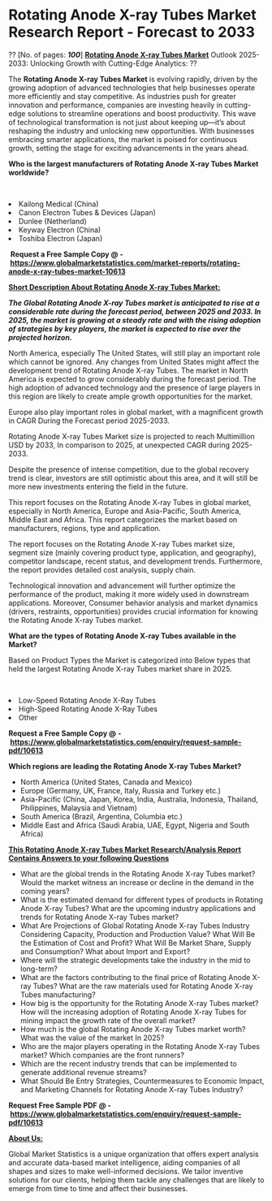 <H1>Rotating Anode X-ray Tubes Market Research Report - Forecast to 2033</H1><p>?? [No. of pages:&nbsp;<strong><em>100</em></strong>]&nbsp;<strong><a href="https://www.globalmarketstatistics.com/market-reports/rotating-anode-x-ray-tubes-market-10613">Rotating Anode X-ray Tubes&nbsp;Market</a></strong>&nbsp;Outlook 2025-2033: Unlocking Growth with Cutting-Edge Analytics: ??</p><p>The <strong>Rotating Anode X-ray Tubes Market</strong> is evolving rapidly, driven by the growing adoption of advanced technologies that help businesses operate more efficiently and stay competitive. As industries push for greater innovation and performance, companies are investing heavily in cutting-edge solutions to streamline operations and boost productivity. This wave of technological transformation is not just about keeping up&mdash;it&rsquo;s about reshaping the industry and unlocking new opportunities. With businesses embracing smarter applications, the market is poised for continuous growth, setting the stage for exciting advancements in the years ahead.</p><p><strong>Who is the largest manufacturers of Rotating Anode X-ray Tubes Market worldwide?</strong></p><p>&nbsp;<li>Kailong Medical (China)<li> Canon Electron Tubes & Devices (Japan)<li> Dunlee (Netherland)<li> Keyway Electron (China)<li> Toshiba Electron (Japan)</p><p>&nbsp;<strong>Request a Free Sample Copy @ -&nbsp;<a href="https://www.globalmarketstatistics.com/market-reports/rotating-anode-x-ray-tubes-market-10613">https://www.globalmarketstatistics.com/market-reports/rotating-anode-x-ray-tubes-market-10613</a></strong></p><p><strong><u>Short Description About Rotating Anode X-ray Tubes Market:</u></strong></p><p><strong><em>The Global Rotating Anode X-ray Tubes market is anticipated to rise at a considerable rate during the forecast period, between 2025 and 2033. In 2025, the market is growing at a steady rate and with the rising adoption of strategies by key players, the market is expected to rise over the projected horizon.</em></strong></p><p>North America, especially The United States, will still play an important role which cannot be ignored. Any changes from United States might affect the development trend of Rotating Anode X-ray Tubes. The market in North America is expected to grow considerably during the forecast period. The high adoption of advanced technology and the presence of large players in this region are likely to create ample growth opportunities for the market.</p><p>Europe also play important roles in global market, with a magnificent growth in CAGR During the Forecast period 2025-2033.</p><p>Rotating Anode X-ray Tubes Market size is projected to reach Multimillion USD by 2033, In comparison to 2025, at unexpected CAGR during 2025-2033.</p><p>Despite the presence of intense competition, due to the global recovery trend is clear, investors are still optimistic about this area, and it will still be more new investments entering the field in the future.</p><p>This report focuses on the Rotating Anode X-ray Tubes in global market, especially in North America, Europe and Asia-Pacific, South America, Middle East and Africa. This report categorizes the market based on manufacturers, regions, type and application.</p><p>The report focuses on the Rotating Anode X-ray Tubes market size, segment size (mainly covering product type, application, and geography), competitor landscape, recent status, and development trends. Furthermore, the report provides detailed cost analysis, supply chain.</p><p>Technological innovation and advancement will further optimize the performance of the product, making it more widely used in downstream applications. Moreover, Consumer behavior analysis and market dynamics (drivers, restraints, opportunities) provides crucial information for knowing the Rotating Anode X-ray Tubes market.</p><p><strong>What are the types of Rotating Anode X-ray Tubes available in the Market?</strong></p><p>Based on Product Types the Market is categorized into Below types that held the largest Rotating Anode X-ray Tubes market share in 2025.</p><p>&nbsp;<li>Low-Speed Rotating Anode X-Ray Tubes<li> High-Speed Rotating Anode X-Ray Tubes<li> Other&nbsp;</p><p><strong>Request a Free Sample Copy @ -&nbsp;<a href="https://www.globalmarketstatistics.com/enquiry/request-sample-pdf/10613">https://www.globalmarketstatistics.com/enquiry/request-sample-pdf/10613</a></strong></p><p><strong>Which regions are leading the Rotating Anode X-ray Tubes Market?</strong></p><ul><li>North America (United States, Canada and Mexico)</li><li>Europe (Germany, UK, France, Italy, Russia and Turkey etc.)</li><li>Asia-Pacific (China, Japan, Korea, India, Australia, Indonesia, Thailand, Philippines, Malaysia and Vietnam)</li><li>South America (Brazil, Argentina, Columbia etc.)</li><li>Middle East and Africa (Saudi Arabia, UAE, Egypt, Nigeria and South Africa)</li></ul><p><strong><u>This Rotating Anode X-ray Tubes Market Research/Analysis Report Contains Answers to your following Questions</u></strong></p><ul><li>What are the global trends in the Rotating Anode X-ray Tubes market? Would the market witness an increase or decline in the demand in the coming years?</li><li>What is the estimated demand for different types of products in Rotating Anode X-ray Tubes? What are the upcoming industry applications and trends for Rotating Anode X-ray Tubes market?</li><li>What Are Projections of Global Rotating Anode X-ray Tubes Industry Considering Capacity, Production and Production Value? What Will Be the Estimation of Cost and Profit? What Will Be Market Share, Supply and Consumption? What about Import and Export?</li><li>Where will the strategic developments take the industry in the mid to long-term?</li><li>What are the factors contributing to the final price of Rotating Anode X-ray Tubes? What are the raw materials used for Rotating Anode X-ray Tubes manufacturing?</li><li>How big is the opportunity for the Rotating Anode X-ray Tubes market? How will the increasing adoption of Rotating Anode X-ray Tubes for mining impact the growth rate of the overall market?</li><li>How much is the global Rotating Anode X-ray Tubes market worth? What was the value of the market In 2025?</li><li>Who are the major players operating in the Rotating Anode X-ray Tubes market? Which companies are the front runners?</li><li>Which are the recent industry trends that can be implemented to generate additional revenue streams?</li><li>What Should Be Entry Strategies, Countermeasures to Economic Impact, and Marketing Channels for Rotating Anode X-ray Tubes Industry?</li></ul><p><strong>Request Free Sample PDF @ -&nbsp;<a href="https://www.globalmarketstatistics.com/enquiry/request-sample-pdf/10613">https://www.globalmarketstatistics.com/enquiry/request-sample-pdf/10613</a></strong></p><p><strong><u>About Us:</u></strong></p><p>Global Market Statistics&nbsp;is a unique organization that offers expert analysis and accurate data-based market intelligence, aiding companies of all shapes and sizes to make well-informed decisions. We tailor inventive solutions for our clients, helping them tackle any challenges that are likely to emerge from time to time and affect their businesses.</p>
